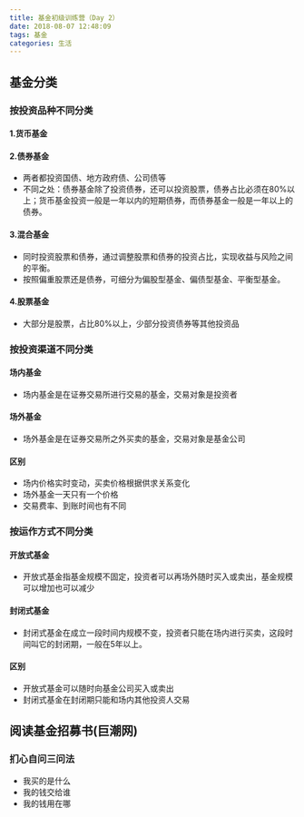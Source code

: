 ```yaml
---
title: 基金初级训练营（Day 2）
date: 2018-08-07 12:48:09
tags: 基金
categories: 生活
---
```

## 基金分类
### 按投资品种不同分类
#### 1.货币基金
#### 2.债券基金
- 两者都投资国债、地方政府债、公司债等
- 不同之处：债券基金除了投资债券，还可以投资股票，债券占比必须在80%以上；货币基金投资一般是一年以内的短期债券，而债券基金一般是一年以上的债券。
#### 3.混合基金
- 同时投资股票和债券，通过调整股票和债券的投资占比，实现收益与风险之间的平衡。
- 按照偏重股票还是债券，可细分为偏股型基金、偏债型基金、平衡型基金。


#### 4.股票基金
- 大部分是股票，占比80%以上，少部分投资债券等其他投资品

### 按投资渠道不同分类
#### 场内基金
- 场内基金是在证券交易所进行交易的基金，交易对象是投资者
#### 场外基金
- 场外基金是在证券交易所之外买卖的基金，交易对象是基金公司
#### 区别
- 场内价格实时变动，买卖价格根据供求关系变化
- 场外基金一天只有一个价格
- 交易费率、到账时间也有不同

### 按运作方式不同分类

#### 开放式基金
- 开放式基金指基金规模不固定，投资者可以再场外随时买入或卖出，基金规模可以增加也可以减少
#### 封闭式基金
- 封闭式基金在成立一段时间内规模不变，投资者只能在场内进行买卖，这段时间叫它的封闭期，一般在5年以上。
#### 区别
- 开放式基金可以随时向基金公司买入或卖出
- 封闭式基金在封闭期只能和场内其他投资人交易

## 阅读基金招募书(巨潮网)
### 扪心自问三问法
- 我买的是什么
- 我的钱交给谁
- 我的钱用在哪